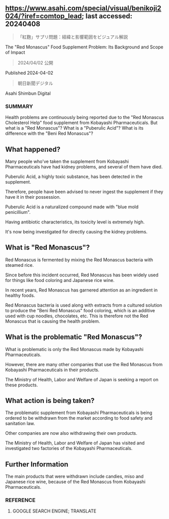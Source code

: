## https://www.asahi.com/special/visual/benikoji2024/?iref=comtop_lead; last accessed: 20240408

> 「紅麴」サプリ問題：経緯と影響範囲をビジュアル解説

The "Red Monascus" Food Supplement Problem: Its Background and Scope of Impact

> 2024/04/02 公開

Published 2024-04-02

> 朝日新聞デジタル

Asahi Shimbun Digital

### SUMMARY

Health problems are continuously being reported due to the "Red Monascus Cholesterol Help" food supplement from Kobayashi Pharmaceuticals. But what is a "Red Monascus"? What is a "Puberulic Acid"? What is its difference with the "Beni Red Monascus"?

## What happened?

Many people who've taken the supplement from Kobayashi Pharmaceuticals have had kidney problems, and several of them have died.

Puberulic Acid, a highly toxic substance, has been detected in the supplement.

Therefore, people have been advised to never ingest the supplement if they have it in their possession.

Puberulic Acid is a naturalized compound made with "blue mold penicillium". 

Having antibiotic characteristics, its toxicity level is extremely high.

It's now being investigated for directly causing the kidney problems.

## What is "Red Monascus"?

Red Monascus is fermented by mixing the Red Monascus bacteria with steamed rice.

Since before this incident occurred, Red Monascus has been widely used for things like food coloring and Japanese rice wine.

In recent years, Red Monascus has garnered attention as an ingredient in healthy foods.

Red Monascus bacteria is used along with extracts from a cultured solution to produce the "Beni Red Monascus" food coloring, which is an additive used with cup noodles, chocolates, etc. This is therefore not the Red Monascus that is causing the health problem.

## What is the problematic "Red Monascus"?

What is problematic is only the Red Monascus made by Kobayashi Pharmaceuticals. 

However, there are many other companies that use the Red Monascus from Kobayashi Pharmaceuticals in their products.

The Ministry of Health, Labor and Welfare of Japan is seeking a report on these products.

## What action is being taken?

The problematic supplement from Kobayashi Pharmaceuticals is being ordered to be withdrawn from the market according to food safety and sanitation law.

Other companies are now also withdrawing their own products. 

The Ministry of Health, Labor and Welfare of Japan has visited and investigated two factories of the Kobayashi Pharmaceuticals.

## Further Information

The main products that were withdrawn include candies, miso and Japanese rice wine, because of the Red Monascus from Kobayashi Pharmaceuticals.

### REFERENCE

1) GOOGLE SEARCH ENGINE; TRANSLATE